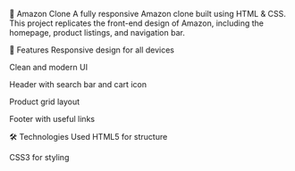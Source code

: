 🛒 Amazon Clone
A fully responsive Amazon clone built using HTML & CSS. This project replicates the front-end design of Amazon, including the homepage, product listings, and navigation bar.

🚀 Features
Responsive design for all devices

Clean and modern UI

Header with search bar and cart icon

Product grid layout

Footer with useful links

🛠️ Technologies Used
HTML5 for structure

CSS3 for styling
